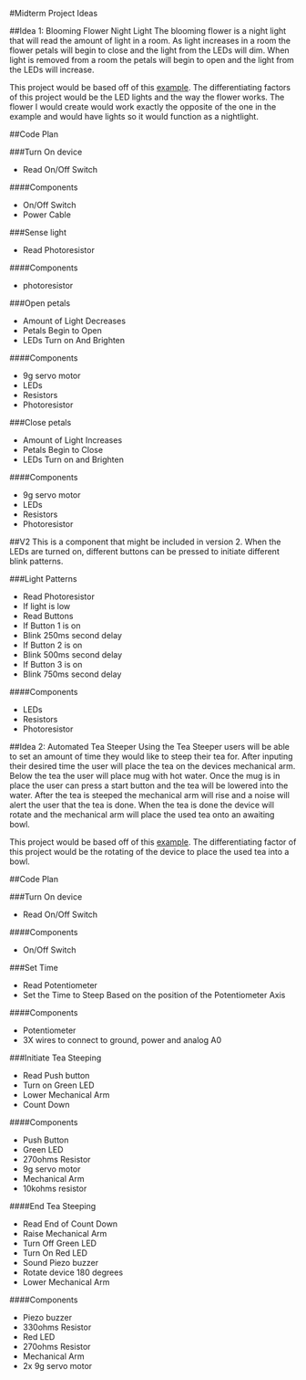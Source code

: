 #Midterm Project Ideas

##Idea 1: Blooming Flower Night Light
The blooming flower is a night light that will read the amount of light in a room. As light increases in a room the flower petals will begin to close and the light from the LEDs will dim. When light is removed from a room the petals will begin to open and the light from the LEDs will increase.  

This project would be based off of this [example](https://create.arduino.cc/projecthub/circuito-io-team/valentine-s-sunflower-3cdd90). The differentiating factors of this project would be the LED lights and the way the flower works. The flower I would create would work exactly the opposite of the one in the example and would have lights so it would function as a nightlight.

##Code Plan

###Turn On device
* Read On/Off Switch

####Components
* On/Off Switch
* Power Cable

###Sense light
* Read Photoresistor

####Components
* photoresistor

###Open petals
* Amount of Light Decreases
* Petals Begin to Open
* LEDs Turn on And Brighten

####Components
* 9g servo motor
* LEDs
* Resistors
* Photoresistor

###Close petals
* Amount of Light Increases
* Petals Begin to Close
* LEDs Turn on and Brighten

####Components
* 9g servo motor
* LEDs
* Resistors
* Photoresistor

##V2
This is a component that might be included in version 2. When the LEDs are turned on, different buttons can be pressed to initiate different blink patterns.

###Light Patterns
* Read Photoresistor
* If light is low
* Read Buttons
* If Button 1 is on
* Blink 250ms second delay
* If Button 2 is on
* Blink 500ms second delay
* If Button 3 is on
* Blink 750ms second delay

####Components
* LEDs
* Resistors
* Photoresistor


##Idea 2: Automated Tea Steeper
Using the Tea Steeper users will be able to set an amount of time they would like to steep their tea for. After inputing their desired time the user will place the tea on the devices mechanical arm. Below the tea the user will place mug with hot water. Once the mug is in place the user can press a start button and the tea will be lowered into the water. After the tea is steeped the mechanical arm will rise and a noise will alert the user that the tea is done. When the tea is done the device will rotate and the mechanical arm will place the used tea onto an awaiting bowl.

This project would be based off of this [example](http://digitaljunky.io/make-an-automated-tea-steeper-with-arduino/). The differentiating factor of this project would be the rotating of the device to place the used tea into a bowl.

##Code Plan

###Turn On device
* Read On/Off Switch

####Components
* On/Off Switch

###Set Time
* Read Potentiometer
* Set the Time to Steep Based on the position of the Potentiometer Axis

####Components
* Potentiometer
* 3X wires to connect to ground, power and analog A0

###Initiate Tea Steeping  
* Read Push button
* Turn on Green LED
* Lower Mechanical Arm
* Count Down

####Components
* Push Button
* Green LED
* 270ohms Resistor
* 9g servo motor
* Mechanical Arm
* 10kohms resistor

####End Tea Steeping
* Read End of Count Down
* Raise Mechanical Arm
* Turn Off Green LED
* Turn On Red LED
* Sound Piezo buzzer
* Rotate device 180 degrees
* Lower Mechanical Arm

####Components
* Piezo buzzer
* 330ohms Resistor
* Red LED
* 270ohms Resistor
* Mechanical Arm
* 2x 9g servo motor
